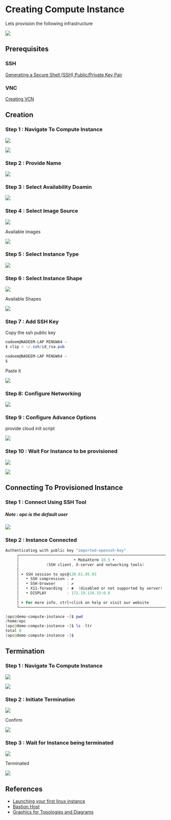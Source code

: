 # Creating Compute Instance

Lets provision the following infrastructure

![](resources/components-tobe-created.png)

## Prerequisites

### SSH

[Generating a Secure Shell (SSH) Public/Private Key Pair](GeneratingSshKey.md)

### VNC

[Creating VCN](CreatingVCN.md)

## Creation 

### Step 1 : Navigate To Compute Instance

![](resources/navigate-compute-instance.png)

![](resources/compute-instances.png)

### Step 2 : Provide Name

![](resources/compute-instance-name.png)

### Step 3 : Select Availability Doamin

![](resources/compute-instance-domain.png)

### Step 4 : Select Image Source

![](resources/compute-instance-image-source.png)

Available images

![](resources/compute-instance-images.png)

### Step 5 : Select Instance Type

![](resources/compute-instance-instance-type.png)


### Step 6 : Select Instance Shape

![](resources/compute-instance-instance-shape.png)

Available Shapes

![](resources/compute-instance-instance-shapes.png)

### Step 7 : Add SSH Key

Copy the ssh public key

```Powershell
nadeem@NADEEM-LAP MINGW64 ~
$ clip < ~/.ssh/id_rsa.pub
 
nadeem@NADEEM-LAP MINGW64 ~
$
```
Paste it

![](resources/compute-instance-ssh-key.png)

### Step 8: Configure Networking

![](resources/compute-instance-networking.png)

### Step 9 : Configure Advance Options

provide cloud init script

![](resources/compute-instance-advanced-options.png)

### Step 10 : Wait For Instance to be provisioned

![](resources/compute-instance-being-provisioned.png)

![](resources/compute-instance-provisioned.png)

## Connecting To Provisioned Instance 


### Step 1 :  Connect Using SSH Tool

##### Note : _opc_ is the default user

![](resources/compute-instance-connect-options.png)

### Step 2 : Instance Connected

```Powershell
Authenticating with public key "imported-openssh-key"
     ┌────────────────────────────────────────────────────────────────────┐
     │                        • MobaXterm 10.5 •                          │
     │            (SSH client, X-server and networking tools)             │
     │                                                                    │
     │ ➤ SSH session to opc@130.61.95.93                                  │
     │   • SSH compression : ✔                                            │
     │   • SSH-browser     : ✔                                            │
     │   • X11-forwarding  : ✘  (disabled or not supported by server)     │
     │   • DISPLAY         : 172.19.134.33:0.0                            │
     │                                                                    │
     │ ➤ For more info, ctrl+click on help or visit our website           │
     └────────────────────────────────────────────────────────────────────┘

[opc@demo-compute-instance ~]$ pwd
/home/opc
[opc@demo-compute-instance ~]$ ls -ltr
total 0
[opc@demo-compute-instance ~]$

```



## Termination 


### Step 1 : Navigate To Compute Instance

![](resources/navigate-compute-instance.png) 

![](resources/compute-instances2.png)

### Step 2 : Initiate Termination

![](resources/compute-instance-terminate.png)

Confirm

![](resources/compute-instance-confirm-terminate.png)

### Step 3 : Wait for Instance being terminated

![](resources/compute-instance-being-terminated.png)

Terminated

![](resources/compute-instance-terminated.png)



## References

* [Launching your first linux instance](https://docs.cloud.oracle.com/iaas/Content/GSG/Reference/overviewworkflow.htm)
* [Bastion Host](http://wiki-tbe.us.oracle.com/download/attachments/64660285/Bastion.vsdx?version=2&modificationDate=1551638194000&api=v2)
* [Graphics for Topologies and Diagrams](https://docs.cloud.oracle.com/iaas/Content/General/Reference/graphicsfordiagrams.htm)
